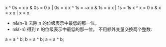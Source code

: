 
x ^ 0s = x      x & 0s = 0      x | 0s = x
x ^ 1s = ~x     x & 1s = x      x | 1s = 1s
x ^ x = 0       x & x = x       x | x = x

* n&(n-1) 去除 n 的位级表示中最低的那一位。
* n&(-n) 得到 n 的位级表示中最低的那一位。
不用额外变量交换两个整数:

a = a ^ b;
b = a ^ b;
a = a ^ b;
